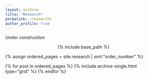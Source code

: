 ```yaml
---
layout: archive
title: "Research"
permalink: /research/
author_profile: true
---
```


Under construction

<nbsp>
  
<p align="center">
{% include base_path %}


{% assign ordered_pages = site.research | sort:"order_number" %}


{% for post in ordered_pages %}
  {% include archive-single.html type="grid" %}
{% endfor %}
</p>
